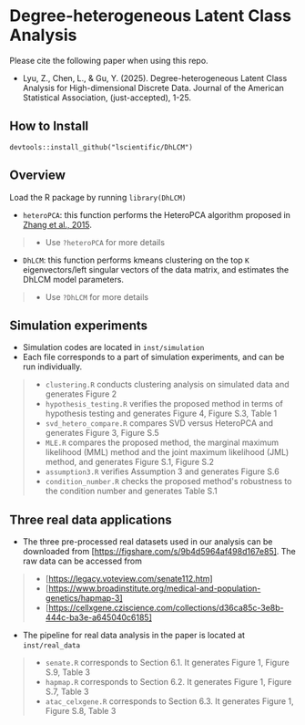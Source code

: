 # Degree-heterogeneous Latent Class Analysis

Please cite the following paper when using this repo.
- Lyu, Z., Chen, L., & Gu, Y. (2025). Degree-heterogeneous Latent Class Analysis for High-dimensional Discrete Data. Journal of the American Statistical Association, (just-accepted), 1-25.

## How to Install
```devtools::install_github("lscientific/DhLCM")```

## Overview
Load the R package by running
```library(DhLCM)```
- ```heteroPCA```: this function performs the HeteroPCA algorithm proposed in [Zhang et al., 2015](https://arxiv.org/abs/1810.08316).
>- Use `?heteroPCA` for more details
- ```DhLCM```: this function performs kmeans clustering on the top ```K``` eigenvectors/left singular vectors of the data matrix, and estimates the DhLCM model parameters.
>- Use `?DhLCM` for more details

## Simulation experiments
- Simulation codes are located in `inst/simulation`
- Each file corresponds to a part of simulation experiments, and can be run individually.
>- `clustering.R` conducts clustering analysis on simulated data and generates Figure 2
>- `hypothesis_testing.R` verifies the proposed method in terms of hypothesis testing and generates Figure 4, Figure S.3, Table 1
>- `svd_hetero_compare.R` compares SVD versus HeteroPCA and generates Figure 3, Figure S.5
>- `MLE.R` compares the proposed method, the marginal maximum likelihood (MML) method and the joint maximum likelihood (JML) method, and generates Figure S.1, Figure S.2
>- `assumption3.R` verifies Assumption 3 and generates Figure S.6
>- `condition_number.R` checks the proposed method's robustness to the condition number and generates Table S.1


## Three real data applications
- The three pre-processed real datasets used in our analysis can be downloaded from [https://figshare.com/s/9b4d5964af498d167e85]. The raw data can be accessed from 
>- [https://legacy.voteview.com/senate112.htm] 
>- [https://www.broadinstitute.org/medical-and-population-genetics/hapmap-3]
>- [https://cellxgene.cziscience.com/collections/d36ca85c-3e8b-444c-ba3e-a645040c6185]
- The pipeline for real data analysis in the paper is located at `inst/real_data`
>- `senate.R` corresponds to Section 6.1. It generates Figure 1, Figure S.9, Table 3
>- `hapmap.R` corresponds to Section 6.2. It generates Figure 1, Figure S.7, Table 3
>- `atac_celxgene.R` corresponds to Section 6.3. It generates Figure 1, Figure S.8, Table 3
